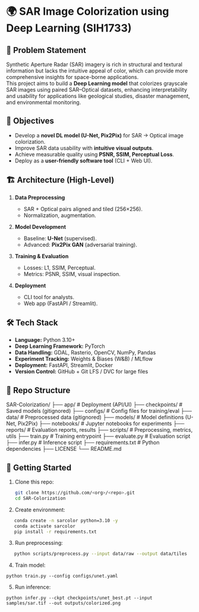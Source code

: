 # 🌍 SAR Image Colorization using Deep Learning (SIH1733)

## 📌 Problem Statement
Synthetic Aperture Radar (SAR) imagery is rich in structural and textural information but lacks the intuitive appeal of color, which can provide more comprehensive insights for space-borne applications.  
This project aims to build a **Deep Learning model** that colorizes grayscale SAR images using paired SAR–Optical datasets, enhancing interpretability and usability for applications like geological studies, disaster management, and environmental monitoring.

## 🎯 Objectives
- Develop a **novel DL model (U-Net, Pix2Pix)** for SAR → Optical image colorization.
- Improve SAR data usability with **intuitive visual outputs**.
- Achieve measurable quality using **PSNR, SSIM, Perceptual Loss**.
- Deploy as a **user-friendly software tool** (CLI + Web UI).

## 🏗️ Architecture (High-Level)
1. **Data Preprocessing**  
   - SAR + Optical pairs aligned and tiled (256×256).  
   - Normalization, augmentation.  

2. **Model Development**  
   - Baseline: **U-Net** (supervised).  
   - Advanced: **Pix2Pix GAN** (adversarial training).  

3. **Training & Evaluation**  
   - Losses: L1, SSIM, Perceptual.  
   - Metrics: PSNR, SSIM, visual inspection.  

4. **Deployment**  
   - CLI tool for analysts.  
   - Web app (FastAPI / Streamlit).  

## 🛠️ Tech Stack
- **Language:** Python 3.10+
- **Deep Learning Framework:** PyTorch
- **Data Handling:** GDAL, Rasterio, OpenCV, NumPy, Pandas
- **Experiment Tracking:** Weights & Biases (W&B) / MLflow
- **Deployment:** FastAPI, Streamlit, Docker
- **Version Control:** GitHub + Git LFS / DVC for large files

## 📂 Repo Structure
   SAR-Colorization/
   ├── app/ # Deployment (API/UI)
   ├── checkpoints/ # Saved models (gitignored)
   ├── configs/ # Config files for training/eval
   ├── data/ # Preprocessed data (gitignored)
   ├── models/ # Model definitions (U-Net, Pix2Pix)
   ├── notebooks/ # Jupyter notebooks for experiments
   ├── reports/ # Evaluation reports, results
   ├── scripts/ # Preprocessing, metrics, utils
   ├── train.py # Training entrypoint
   ├── evaluate.py # Evaluation script
   ├── infer.py # Inference script
   ├── requirements.txt # Python dependencies
   ├── LICENSE
   └── README.md

## 🚀 Getting Started
1. Clone this repo:
   ```bash
   git clone https://github.com/<org>/<repo>.git
   cd SAR-Colorization
   ```

2. Create environment:

```bash
   conda create -n sarcolor python=3.10 -y
   conda activate sarcolor
   pip install -r requirements.txt
   ```
3. Run preprocessing:

```bash
   python scripts/preprocess.py --input data/raw --output data/tiles
   ```

4. Train model:

```
python train.py --config configs/unet.yaml
```

5. Run inference:

```
python infer.py --ckpt checkpoints/unet_best.pt --input samples/sar.tif --out outputs/colorized.png
```
